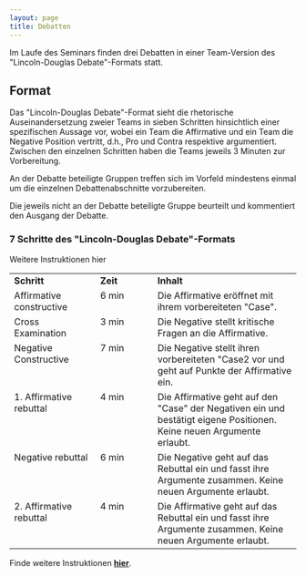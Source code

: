 ```yaml
---
layout: page
title: Debatten
---
```


<style>
  td {
  vertical-align: top;
  align: left;  
  }
</style>

Im Laufe des Seminars finden drei Debatten in einer Team-Version des "Lincoln-Douglas Debate"-Formats statt.

## Format

Das "Lincoln-Douglas Debate"-Format sieht die rhetorische Auseinandersetzung zweier Teams in sieben Schritten hinsichtlich einer spezifischen Aussage vor, wobei ein Team die Affirmative und ein Team die Negative Position vertritt, d.h., Pro und Contra respektive argumentiert. Zwischen den einzelnen Schritten haben die Teams jeweils 3 Minuten zur Vorbereitung.  

An der Debatte beteiligte Gruppen treffen sich im Vorfeld mindestens einmal um die einzelnen Debattenabschnitte vorzubereiten.

Die jeweils nicht an der Debatte beteiligte Gruppe beurteilt und kommentiert den Ausgang der Debatte.


### 7 Schritte des "Lincoln-Douglas Debate"-Formats

Weitere Instruktionen hier

<table cellspacing="0" cellpadding="0">
<col width="30%">
<col width="20%">
<col width="50%">
<tr>
  <td><b>Schritt</b></td>
  <td><b>Zeit</b></td>
  <td><b>Inhalt</b></td>
</tr>
<tr>
  <td>Affirmative constructive</td>
  <td>6 min</td>
  <td>Die Affirmative eröffnet mit ihrem vorbereiteten "Case".</td>
</tr>
<tr>
  <td>Cross Examination</td>
  <td>3 min</td>
  <td>Die Negative stellt kritische Fragen an die Affirmative.</td>
</tr>
<tr>
  <td>Negative Constructive</td>
  <td>7 min</td>
  <td>Die Negative stellt ihren vorbereiteten "Case2 vor und geht auf Punkte der Affirmative ein.</td>
</tr>
<tr>
  <td>1. Affirmative rebuttal</td>
  <td>4 min</td>
  <td>Die Affirmative geht auf den "Case" der Negativen ein und bestätigt eigene Positionen. Keine neuen Argumente erlaubt.</td>
</tr>
<tr>
  <td>Negative rebuttal</td>
  <td>6 min</td>
  <td>Die Negative geht auf das Rebuttal ein und fasst ihre Argumente zusammen. Keine neuen Argumente erlaubt.</td>
</tr>
<tr>
  <td>2. Affirmative rebuttal</td>
  <td>4 min</td>
  <td>Die Affirmative geht auf das Rebuttal ein und fasst ihre Argumente zusammen. Keine neuen Argumente erlaubt.</td>
</tr>

</table>

Finde weitere Instruktionen <a href="assets/pdf/ld_format.pdf"><b>hier</b></a>.
